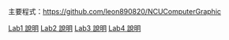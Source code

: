 主要程式：https://github.com/leon890820/NCUComputerGraphic

[Lab1 說明](https://hackmd.io/CUdqdN8RQ4-yDK13qwpvNA)
[Lab2 說明](https://hackmd.io/tofS2d12QBao45n1GXpXCQ)
[Lab3 說明](https://hackmd.io/TurL8DjwSyeoNFXtXpFUOA)
[Lab4 說明](https://hackmd.io/jMYHVnkyT0-e_x3nRPRlLw)
